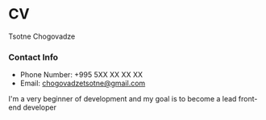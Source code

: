 # __CV__  
Tsotne Chogovadze

### __Contact Info__

  * Phone Number: +995 5XX XX XX XX 
  * Email: chogovadzetsotne@gmail.com

I'm a very beginner of development and my goal is to become a lead front-end developer
